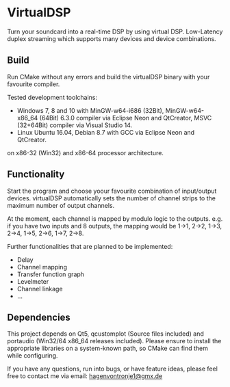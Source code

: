 VirtualDSP
==============================

Turn your soundcard into a real-time DSP by using virtual DSP. Low-Latency duplex streaming which supports many devices and device combinations.

Build
-----

Run CMake without any errors and build the virtualDSP binary with your favourite compiler.

Tested development toolchains:

- Windows 7, 8 and 10 with MinGW-w64-i686 (32Bit), MinGW-w64-x86_64 (64Bit) 6.3.0 compiler via Eclipse Neon and QtCreator, MSVC (32+64Bit) compiler via Visual Studio 14.
- Linux Ubuntu 16.04, Debian 8.7 with GCC via Eclipse Neon and QtCreator.

on x86-32 (Win32) and x86-64 processor architecture.


Functionality
------------

Start the program and choose yoour favourite combination of input/output devices. virtualDSP automatically sets the number of channel strips to the maximum number of output channels.

At the moment, each channel is mapped by modulo logic to the outputs. e.g. if you have two inputs and 8 outputs, the mapping would be 1->1, 2->2, 1->3, 2->4, 1->5, 2->6, 1->7, 2->8.

Further functionalities that are planned to be implemented:
- Delay
- Channel mapping
- Transfer function graph
- Levelmeter
- Channel linkage
- ...

Dependencies
-----
This project depends on Qt5, qcustomplot (Source files included) and portaudio (Win32/64 x86_64 releases included). Please ensure to install the appropriate libraries on a system-known path, so CMake can find them while configuring.


If you have any questions, run into bugs, or have feature ideas, please feel free to contact me via email: hagenvontronje1@gmx.de